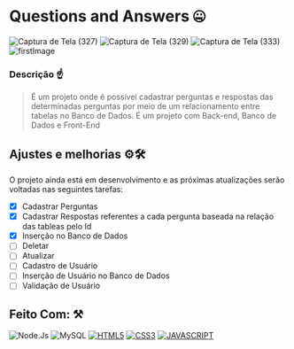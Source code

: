 
# Questions and Answers 🤐

![Captura de Tela (327)](https://user-images.githubusercontent.com/77081114/161136839-ef6a9fd1-11c4-441b-8c36-30b4a89545ee.png)
![Captura de Tela (329)](https://user-images.githubusercontent.com/77081114/161136847-64ed97c0-a2b2-4128-910c-bfb57e0f54ed.png)
![Captura de Tela (333)](https://user-images.githubusercontent.com/77081114/161136852-22ba5a64-d089-4877-87a2-0998dd45b867.png)
![firstImage](https://user-images.githubusercontent.com/77081114/161136856-f42069c1-8642-4fac-898f-e49151aa508c.png)

### Descrição ☝
> É um projeto onde é possível cadastrar perguntas e respostas das determinadas perguntas por meio de um relacionamento entre tabelas no Banco de Dados. É um projeto com Back-end, Banco de Dados e Front-End

## Ajustes e melhorias ⚙🛠

O projeto ainda está em desenvolvimento e as próximas atualizações serão voltadas nas seguintes tarefas:

- [x] Cadastrar Perguntas
- [x] Cadastrar Respostas referentes a cada pergunta baseada na relação das tableas pelo Id  
- [x] Inserção no Banco de Dados
- [ ] Deletar 
- [ ] Atualizar
- [ ] Cadastro de Usuário
- [ ] Inserção de Usuário no Banco de Dados
- [ ] Validação de Usuário

## Feito Com: ⚒
![Node.Js](https://img.shields.io/badge/Node.js-52b788?style=for-the-badge&logo=node.js&logoColor=white)
![MySQL](https://img.shields.io/badge/MySQL-00000F?style=for-the-badge&logo=mysql&logoColor=white)
[![HTML5](https://img.shields.io/badge/HTML5-E34F26?style=for-the-badge&logo=html5&logoColor=white)](https://developer.mozilla.org/pt-BR/docs/Web/HTML)
[![CSS3](https://img.shields.io/badge/CSS3-1572B6?style=for-the-badge&logo=css3&logoColor=white)](https://developer.mozilla.org/pt-BR/docs/Web/CSS)
[![JAVASCRIPT](https://img.shields.io/badge/JavaScript-F7DF1E?style=for-the-badge&logo=javascript&logoColor=black)](https://developer.mozilla.org/pt-BR/docs/Web/JavaScript)

